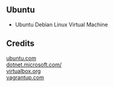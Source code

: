 Ubuntu
------

- Ubuntu Debian Linux Virtual Machine

Credits
-------
[ubuntu.com](https://ubuntu.com/)  
[dotnet.microsoft.com/](https://dotnet.microsoft.com/)  
[virtualbox.org](https://virtualbox.org/)  
[vagrantup.com](https://vagrantup.com/)